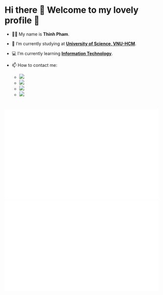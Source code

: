 # Hi there 👋 Welcome to my lovely profile 🥰
- 👨‍💼 My name is **Thinh Pham**.
- 🏫 I’m currently studying at [**University of Science, VNU-HCM**](https://www.hcmus.edu.vn/).
- 💻 I’m currently learning [**Information Technology**](https://www.fit.hcmus.edu.vn/vn/Default.aspx?tabid=325).
- 📫 How to contact me:
  
  - [![](https://img.shields.io/badge/Facebook-Ph%E1%BA%A1m%20Huy%20C%C6%B0%E1%BB%9Dng%20Th%E1%BB%8Bnh-FFFF00)](https://www.facebook.com/Hi.im.Teddy/)
  - [![](https://img.shields.io/badge/Instagram-teddythinh-00FF66)](https://www.instagram.com/teddythinh10/)
  - ![](https://img.shields.io/badge/School%20Email-20127335%40student.hcmus.edu.vn-ff69b4)
  - ![](https://img.shields.io/badge/Personal%20Email-cuongthinh2002%40gmail.com-00FFFF)
#
![](https://github.com/teddythinh/My-profile/blob/master/generated/overview.svg)
![](https://github.com/teddythinh/My-profile/blob/master/generated/languages.svg)
